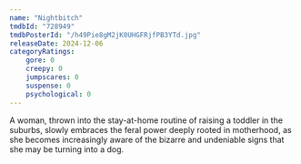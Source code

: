```yaml
---
name: "Nightbitch"
tmdbId: "728949"
tmdbPosterId: "/h49Pie8gM2jK0UHGFRjfPB3YTd.jpg"
releaseDate: 2024-12-06
categoryRatings:
    gore: 0
    creepy: 0
    jumpscares: 0
    suspense: 0
    psychological: 0
---
```

A woman, thrown into the stay-at-home routine of raising a toddler in the suburbs, slowly embraces the feral power deeply rooted in motherhood, as she becomes increasingly aware of the bizarre and undeniable signs that she may be turning into a dog.
